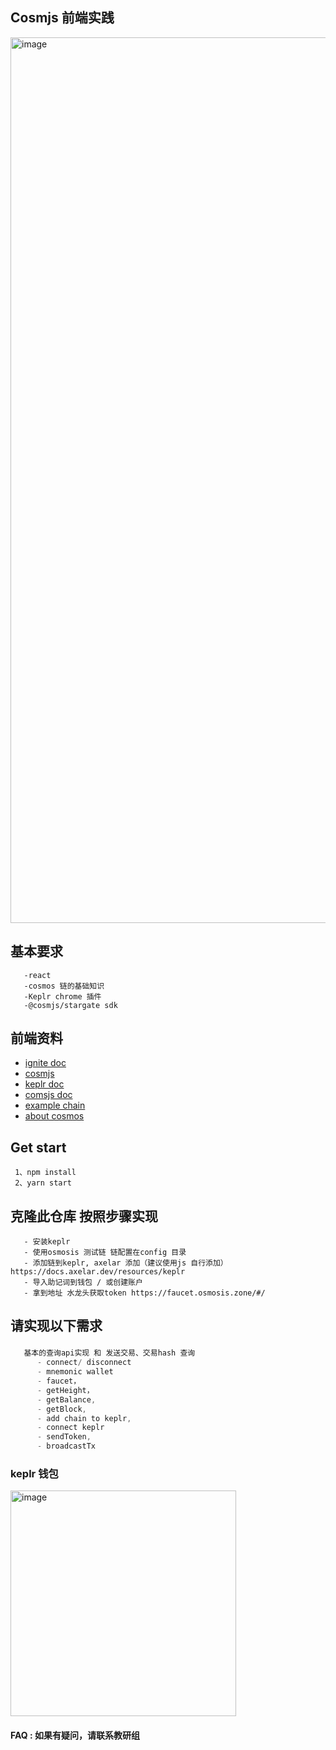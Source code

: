 ## Cosmjs 前端实践

<img width="1417" alt="image" src="https://user-images.githubusercontent.com/14268015/204499271-c5d6edd6-61bd-45c7-bd58-9e08131d7a9a.png">

## 基本要求
```
   -react 
   -cosmos 链的基础知识
   -Keplr chrome 插件
   -@cosmjs/stargate sdk

```


## 前端资料

- [ignite doc](https://docs.ignite.com)
- [cosmjs](https://github.com/cosmos/cosmjs)
- [keplr doc](https://docs.keplr.app/)
- [comsjs doc](https://cosmos.github.io/cosmjs/latest/stargate/index.html)
- [example chain](https://github.com/spidexapp/planet)
- [about cosmos](https://daniel520.gitee.io/daniel-blog/zh/Block%20Chain/Cosmos/10.Cosmos%E7%99%BD%E7%9A%AE%E4%B9%A6.html#%E8%B7%A8%E9%93%BE%E9%80%9A%E4%BF%A1-ibc)

## Get start

```
 1、npm install 
 2、yarn start
```

## 克隆此仓库 按照步骤实现

```
   - 安装keplr
   - 使用osmosis 测试链 链配置在config 目录
   - 添加链到keplr, axelar 添加（建议使用js 自行添加） https://docs.axelar.dev/resources/keplr
   - 导入助记词到钱包 / 或创建账户
   - 拿到地址 水龙头获取token https://faucet.osmosis.zone/#/
```


## 请实现以下需求

### 

```ts
   基本的查询api实现 和 发送交易、交易hash 查询
      - connect/ disconnect
      - mnemonic wallet
      - faucet，
      - getHeight，
      - getBalance,
      - getBlock,
      - add chain to keplr,
      - connect keplr
      - sendToken,
      - broadcastTx
```

### keplr 钱包
<img width="361" alt="image" src="https://user-images.githubusercontent.com/14268015/201254328-008dbedd-524b-41a6-9e3e-52bd06999ecd.png">

#### FAQ : 如果有疑问，请联系教研组
